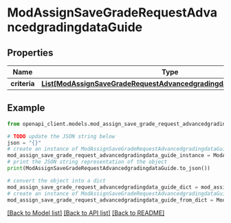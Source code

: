# ModAssignSaveGradeRequestAdvancedgradingdataGuide


## Properties

Name | Type | Description | Notes
------------ | ------------- | ------------- | -------------
**criteria** | [**List[ModAssignSaveGradeRequestAdvancedgradingdataGuideCriteriaInner]**](ModAssignSaveGradeRequestAdvancedgradingdataGuideCriteriaInner.md) |  | 

## Example

```python
from openapi_client.models.mod_assign_save_grade_request_advancedgradingdata_guide import ModAssignSaveGradeRequestAdvancedgradingdataGuide

# TODO update the JSON string below
json = "{}"
# create an instance of ModAssignSaveGradeRequestAdvancedgradingdataGuide from a JSON string
mod_assign_save_grade_request_advancedgradingdata_guide_instance = ModAssignSaveGradeRequestAdvancedgradingdataGuide.from_json(json)
# print the JSON string representation of the object
print(ModAssignSaveGradeRequestAdvancedgradingdataGuide.to_json())

# convert the object into a dict
mod_assign_save_grade_request_advancedgradingdata_guide_dict = mod_assign_save_grade_request_advancedgradingdata_guide_instance.to_dict()
# create an instance of ModAssignSaveGradeRequestAdvancedgradingdataGuide from a dict
mod_assign_save_grade_request_advancedgradingdata_guide_from_dict = ModAssignSaveGradeRequestAdvancedgradingdataGuide.from_dict(mod_assign_save_grade_request_advancedgradingdata_guide_dict)
```
[[Back to Model list]](../README.md#documentation-for-models) [[Back to API list]](../README.md#documentation-for-api-endpoints) [[Back to README]](../README.md)


